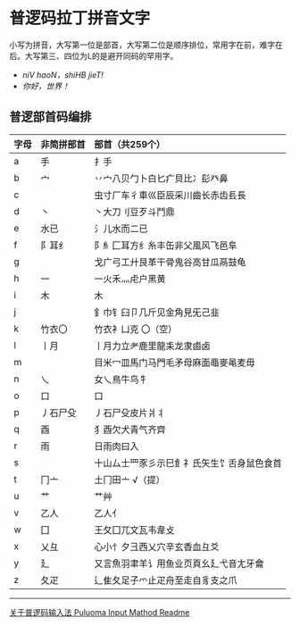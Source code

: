 # 普逻码拉丁拼音文字

小写为拼音，大写第一位是部首，大写第二位是顺序排位，常用字在前，难字在后。大写第三、四位为L的是避开同码的罕用字。  



* *niV haoN，shiHB jieT!*  
* *你好，世界！* 



## 普逻部首码编排 

|字母 |非简拼部首|部首（共259个） |
| :-------------|:------------- |:------------- |
|a  |  手         |扌手  |
|b  |  宀         |丷宀八贝勹卜白匕疒貝比冫髟癶鼻  |
|c  |             |虫寸厂车彳車巛臣辰采川齒长赤齿镸長  |
|d  | 丶          |丶大刀刂豆歹斗鬥鼎  |
|e  | 水已        |氵儿水而二已  |
|f  | 阝耳纟      |阝糹匚耳方纟糸丰缶非父風风飞邑阜  |
|g  |             |戈广弓工廾艮革干骨鬼谷高甘瓜鬲鼓龟  |
|h  | 一          |一火禾灬虍户黑黄  |
|i  | 木          |木  |
|j  |             |釒巾钅臼卩几斤见金角見旡己韭|
|k  | 竹衣〇      |竹衣衤凵克 〇（空）|
|l  | 丨月        |丨月力立耂鹿里龍耒龙隶鹵卤|
|m  |             |目米冖皿馬门马門毛矛母麻面黽麥黾麦毋|
|n  |  乀         |女乀鳥牛鸟牜|
|o  | 口          |口|
|p  | 丿石尸殳    |丿石尸殳皮片爿丬|
|q  | 酉          |犭酉欠犬青气齐齊|
|r  | 雨          |日雨肉曰入|
|s  |             |十山厶士罒豕彡示巳飠礻氏矢生饣舌身鼠色食首|
|t  | 冂亠        |土冂田亠 √（提）|
|u  |艹           |艹艸|
|v  |乙人         |乙人亻|
|w  |囗           |王攵囗兀文瓦韦韋攴|
|x  |乂彑         |心小忄夕彐西乂穴辛玄香血彑爻|
|y  |廴           |又言魚羽聿羊讠用鱼业页頁幺廴弋音尢牙龠|
|z  |夂疋         |辶隹夂足子爫止疋舟至走自豸支之爪|







-----------------------------------------------
[关于普逻码输入法 Puluoma Input Mathod  Readme](https://whhq.github.io/index.html) 